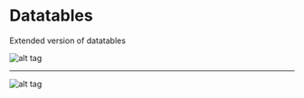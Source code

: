 # Datatables
Extended version of datatables


![alt tag](https://s28.postimg.org/dqzfc0kvx/Screen_Shot_2017_02_07_at_9_24_41_AM.png)



-------------------------------------------------------------------------------------------------------------------------------



![alt tag](https://s30.postimg.org/4nii2mdf5/Screen_Shot_2017_02_07_at_9_25_26_AM.png)
